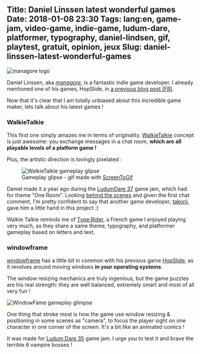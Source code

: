 Title: Daniel Linssen latest wonderful games
Date: 2018-01-08 23:30
Tags: lang:en, game-jam, video-game, indie-game, ludum-dare, platformer, typography, daniel-lindsen, gif, playtest, gratuit, opinion, jeux
Slug: daniel-linssen-latest-wonderful-games
---

![managore logo](images/2018/01/managore.png)

Daniel Linssen, aka [_managore_](https://managore.itch.io), is a fantastic indie game developer. I already mentioned one of his games, HopSlide, in [a previous blog post (FR)](https://chezsoi.org/lucas/blog/2016/11/02/fr-til-cows-tear-us-apart-et-hop-slide/).

Now that it's clear that I am totally unbiased about this incredible game maker, lets talk about his latest games !

### WalkieTalkie

This first one simply amazes me in terms of originality. [WalkieTalkie](https://managore.itch.io/walkie-talkie) concept is just awesome:
you exchange messages in a chat room, **which are all playable levels of a platform game !**

Plus, the artistic direction is lovingly pixelated :

<figure role="group">
  <img alt="WalkieTalkie gameplay glipse" src="images/2018/01/WalkieTalkie.gif">
  <figcaption>Gameplay glipse - gif made with <a href="http://www.screentogif.com">ScreenToGif</a></figcaption>
</figure>

Daniel made it a year ago during the [LudumDare 37](http://ludumdare.com/compo/ludum-dare-37/?action=preview&uid=3479) game jam, which had for theme "One Room".
Looking [behind the scenes](http://data.takorii.com/wk/get.php?from=0) and given the first chat comment, I'm pretty confident to say that another game developer, [takorii](https://tak.itch.io), gave him a little hand in this project :)

Walkie Talkie reminds me of [Type:Rider](http://store.steampowered.com/app/258890/TypeRider/),
a French game I enjoyed playing very much, as they share a same theme, typography, and platformer gameplay based on letters and text.


### windowframe

[windowframe](https://managore.itch.io/windowframe) has a little bit in common with his previous game [HopSlide](https://chezsoi.org/lucas/blog/2016/11/02/fr-til-cows-tear-us-apart-et-hop-slide/), as it revolves around moving windows **in your operating systems**.

The window resizing mechanics are truly ingenious, but the game puzzles are his real strength: they are well balanced,
extremely smart and most of all very fun !

![WindowFame gameplay glimpse](images/2018/01/WindowFrame.gif)

One thing that stroke most is how the game use window resizing & positioning in some scenes as "camera",
to focus the player sight on one character in one corner of the screen. It's a bit like an animated comics !

It was made for [Ludum Dare 35](http://ludumdare.com/compo/ludum-dare-35/?action=preview&uid=3479) game jam.
I urge you to test it and brave the terrible 6 vampire bosses !


<style>
article img {
    display: block;
    margin: 0 auto;
    max-height: 30rem;
}
article figcaption { text-align: center; }
</style>
